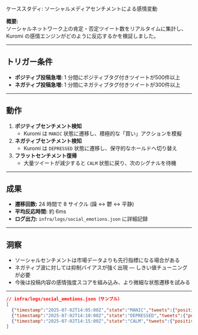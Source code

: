ケーススタディ: ソーシャルメディアセンチメントによる感情変動

**概要:**  
ソーシャルネットワーク上の肯定・否定ツイート数をリアルタイムに集計し、Kuromi の感情エンジンがどのように反応するかを検証しました。

---

## トリガー条件

- **ポジティブ投稿急増:** 1 分間にポジティブタグ付きツイートが500件以上  
- **ネガティブ投稿急増:** 1 分間にネガティブタグ付きツイートが300件以上  

---

## 動作

1. **ポジティブセンチメント検知**  
   - Kuromi は `MANIC` 状態に遷移し、積極的な「買い」アクションを模擬  
2. **ネガティブセンチメント検知**  
   - Kuromi は `DEPRESSED` 状態に遷移し、保守的なホールドへ切り替え  
3. **フラットセンチメント復帰**  
   - 大量ツイートが減少すると `CALM` 状態に戻り、次のシグナルを待機  

---

## 成果

- **遷移回数:** 24 時間で 8 サイクル (躁 ↔ 鬱 ↔ 平静)  
- **平均反応時間:** 約 6ms  
- **ログ出力:** `infra/logs/social_emotions.json` に詳細記録  

---

## 洞察

- ソーシャルセンチメントは市場データよりも先行指標になる場合がある  
- ネガティブ波に対しては抑制バイアスが強く出現 — しきい値チューニングが必要  
- 今後は投稿内容の感情強度スコアを組み込み、より微細な状態遷移を試みる  

---

```json
// infra/logs/social_emotions.json（サンプル）
[
  {"timestamp":"2025-07-02T14:05:00Z","state":"MANIC","tweets":{"positive":520,"negative":80}},
  {"timestamp":"2025-07-02T14:10:00Z","state":"DEPRESSED","tweets":{"positive":200,"negative":350}},
  {"timestamp":"2025-07-02T14:15:00Z","state":"CALM","tweets":{"positive":300,"negative":300}}
]
